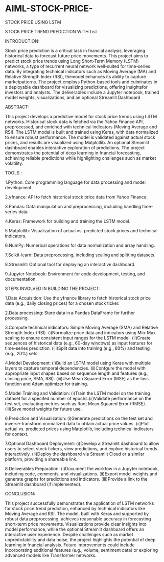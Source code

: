 # AIML-STOCK-PRICE-
STOCK PRICE USING LSTM

STOCK PRICE TREND PREDICTION WITH List

INTRODUCTION:

Stock price prediction is a critical task in fnancial analysis, leveraging historical data to forecast future price movements. This project aims to predict stock price trends using Long Short-Term Memory (LSTM) networks,
 a type of recurrent neural network well-suited for time-series data. By integrating technical indicators such as Moving Average (MA) and Relative Strength Index (RSI), themodel
enhances its ability to capture marketpatterns. The project employs Python-based tools 
and culminates in a deployable dashboard for visualizing predictions, offering insightsfor 
investors and analysts. The deliverables include a Jupyter notebook, trained model
weights, visualizations, and an optional Streamlit Dashboard

ABSTRACT: 

This project develops a predictive model for stock price trends using LSTM networks. Historical stock data is fetched via the Yahoo Finance API, preprocessed, and enriched with technical indicators (Moving Average and RSI). The LSTM model is built and trained using Keras, with data normalized to ensure robust performance. The model is validated against actual stock prices, and results are visualized using Matplotlib. An optional Streamlit dashboard enables interactive exploration of predictions. The project demonstrates the potential of deep learning in fnancial 
forecasting, achieving reliable predictions while highlighting challenges such as market volatility.

TOOLS :

1.Python: Core programming language for data processing and model development.     

2.yfnance: API to fetch historical stock price data from Yahoo Finance.

3.Pandas: Data manipulation and preprocessing, including handling time-series data.

4.Keras: Framework for building and training the LSTM model.

5.Matplotlib: Visualization of actual vs. predicted stock prices and technical indicators.

6.NumPy: Numerical operations for data normalization and array handling.

7.Scikit-learn: Data preprocessing, including scaling and splitting datasets.

8.Streamlit: Optional tool for deploying an interactive dashboard.

9.Jupyter Notebook: Environment for code development, testing, and documentation.

STEPS INVOLVED IN BUILDING THE PROJECT:

1.Data Acquisition:
Use the yfnance library to fetch historical stock price data (e.g., daily closing prices) for a chosen 
stock ticker.

2.Data processing:
Store data in a Pandas DataFrame for further processing.

3.Compute technical indicators: Simple Moving Average (SMA) and Relative Strength Index (RSI).
(i)Normalize price data and indicators using Min-Max scaling to ensure consistent input ranges for 
the LSTM model.
(ii)Create sequences of historical data (e.g., 60-day windows) as input features for time-series 
prediction.
(iii)Split data into training (e.g., 80%) and testing (e.g., 20%) sets.

4.Model Development:
(i)Build an LSTM model using Keras with multiple layers to capture temporal dependencies.
(ii)Confgure the model with appropriate input shapes based on sequence length and features (e.g., 
closing price, SMA, RSI).
(iii)Use Mean Squared Error (MSE) as the loss function and Adam optimizer for training.

5.Model Training and Validation:
(i)Train the LSTM model on the training dataset for a specifed number of epochs.(ii)Validate performance on the test set, evaluating metrics such as Root Mean Squared Error 
(RMSE).
(iii)Save model weights for future use.

6.Prediction and Visualization:
(i)Generate predictions on the test set and inverse-transform normalized data to obtain actual price 
values.
(ii)Plot actual vs. predicted prices using Matplotlib, including technical indicators for context.

7.Optional Dashboard Deployment:
(i)Develop a Streamlit dashboard to allow users to select stock tickers, view predictions, and 
explore historical trends interactively.
(ii)Deploy the dashboard via Streamlit Cloud or a similar platform, providing a shareable link.

8.Deliverables Preparation:
(i)Document the workfow in a Jupyter notebook, including code, comments, and visualizations.
(ii)Export model weights and generate graphs for predictions and indicators.
(iii)Provide a link to the Streamlit dashboard (if implemented).

CONCLUSION:

This project successfully demonstrates the application of LSTM networks for stock price trend prediction, enhanced by technical indicators like Moving Average and RSI. The model, built with Keras and supported by robust data preprocessing, achieves reasonable accuracy in forecasting 
short-term price movements. Visualizations provide clear insights into model performance, while the optional Streamlit dashboard offers an interactive user experience. Despite challenges such as market unpredictability and data noise, the project highlights the potential of deep learning in fnancial analysis. Future improvements could include incorporating additional features (e.g., 
volume, sentiment data) or exploring advanced models like Transformer networks.